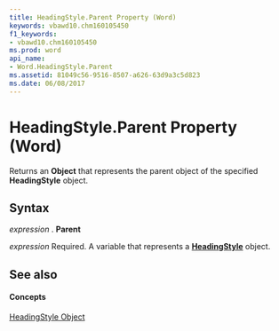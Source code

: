 ```yaml
---
title: HeadingStyle.Parent Property (Word)
keywords: vbawd10.chm160105450
f1_keywords:
- vbawd10.chm160105450
ms.prod: word
api_name:
- Word.HeadingStyle.Parent
ms.assetid: 81049c56-9516-8507-a626-63d9a3c5d823
ms.date: 06/08/2017
---
```



# HeadingStyle.Parent Property (Word)

Returns an **Object** that represents the parent object of the specified **HeadingStyle** object.


## Syntax

 _expression_ . **Parent**

 _expression_ Required. A variable that represents a **[HeadingStyle](headingstyle-object-word.md)** object.


## See also


#### Concepts


[HeadingStyle Object](headingstyle-object-word.md)

